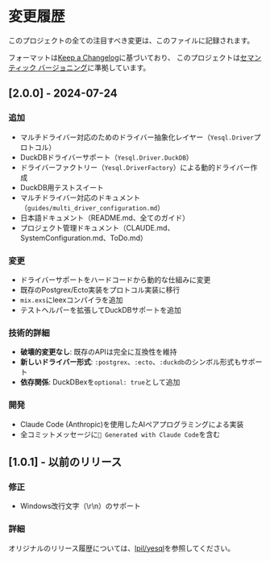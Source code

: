 # 変更履歴

このプロジェクトの全ての注目すべき変更は、このファイルに記録されます。

フォーマットは[Keep a Changelog](https://keepachangelog.com/ja/1.0.0/)に基づいており、
このプロジェクトは[セマンティック バージョニング](https://semver.org/lang/ja/)に準拠しています。

## [2.0.0] - 2024-07-24

### 追加
- マルチドライバー対応のためのドライバー抽象化レイヤー（`Yesql.Driver`プロトコル）
- DuckDBドライバーサポート（`Yesql.Driver.DuckDB`）
- ドライバーファクトリー（`Yesql.DriverFactory`）による動的ドライバー作成
- DuckDB用テストスイート
- マルチドライバー対応のドキュメント（`guides/multi_driver_configuration.md`）
- 日本語ドキュメント（README.md、全てのガイド）
- プロジェクト管理ドキュメント（CLAUDE.md、SystemConfiguration.md、ToDo.md）

### 変更
- ドライバーサポートをハードコードから動的な仕組みに変更
- 既存のPostgrex/Ecto実装をプロトコル実装に移行
- `mix.exs`にleexコンパイラを追加
- テストヘルパーを拡張してDuckDBサポートを追加

### 技術的詳細
- **破壊的変更なし**: 既存のAPIは完全に互換性を維持
- **新しいドライバー形式**: `:postgrex`、`:ecto`、`:duckdb`のシンボル形式もサポート
- **依存関係**: DuckDBexを`optional: true`として追加

### 開発
- Claude Code (Anthropic)を使用したAIペアプログラミングによる実装
- 全コミットメッセージに`🤖 Generated with Claude Code`を含む

## [1.0.1] - 以前のリリース

### 修正
- Windows改行文字（\r\n）のサポート

### 詳細
オリジナルのリリース履歴については、[lpil/yesql](https://github.com/lpil/yesql)を参照してください。
